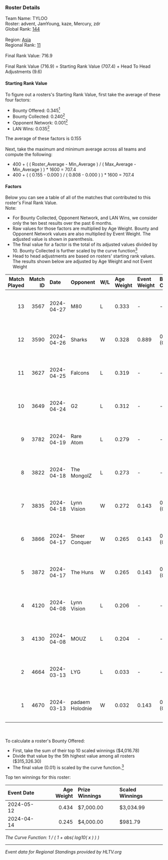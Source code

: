 ### Roster Details<br />
Team Name: TYLOO<br />
Roster: advent, JamYoung, kaze, Mercury, zdr<br />
Global Rank: [144](../../standings_global_2024_09_04.md)<br />
<br />
Region: [Asia]( ../../standings_asia_2024_09_04.md)<br />
Regional Rank: [11]( ../../standings_asia_2024_09_04.md)<br />
<br />
Final Rank Value:  716.9<br />
<br />
Final Rank Value (716.9) = Starting Rank Value (707.4) + Head To Head Adjustments (9.6)<br />

#### Starting Rank Value<br />
To figure out a rosters's Starting Rank Value, first take the average of these four factors:<br />
- Bounty Offered: 0.345[<sup>1</sup>](#table2)
- Bounty Collected: 0.240[<sup>2</sup>](#table1)
- Opponent Network: 0.001[<sup>2</sup>](#table1)
- LAN Wins: 0.035[<sup>2</sup>](#table1)

The average of these factors is 0.155<br />
<br />
Next, take the maximum and minimum average across all teams and compute the following:<br />
- 400 + ( ( Roster_Average - Min_Average ) / ( Max_Average - Min_Average ) ) * 1600 = 707.4
- 400 + ( ( 0.155 - 0.000 ) / ( 0.808 - 0.000 ) ) * 1600 = 707.4


#### Factors<br />
Below you can see a table of all of the matches that contributed to this roster's Final Rank Value.<br />
Note:<br />

- For Bounty Collected, Opponent Network, and LAN Wins, we consider only the ten best results over the past 6 months.
- Raw values for those factors are multiplied by Age Weight. Bounty and Opponent Network values are also multiplied by Event Weight. The adjusted value is shown in parenthesis.
- The final value for a factor is the total of its adjusted values divided by 10. Bounty Collected is further scaled by the curve function[<sup>3</sup>](#curveFunction)
- Head to head adjustments are based on rosters' starting rank values. The results shown below are adjusted by Age Weight and not Event Weight
<span id="table1"></span><br />


| Match Played | Match ID | Date       | Opponent        | W/L | Age Weight | Event Weight | Bounty Collected | Opponent Network | LAN Wins  | H2H Adj. | Roster                                  |
| -: | -: | :- | :- | :- | :- | :- | :- | :- | :- | -: | :- |
|           13 |     3567 | 2024-04-27 | M80             | L   | 0.333      | -            | -                | -                | -         |    -0.96 | advent, JamYoung, kaze, Mercury, zdr    |
|           12 |     3590 | 2024-04-26 | Sharks          | W   | 0.328      | 0.889        | 0.015 (0.004)    | 0.016 (0.005)    | 1 (0.328) |     5.41 | advent, JamYoung, kaze, Mercury, zdr    |
|           11 |     3627 | 2024-04-25 | Falcons         | L   | 0.319      | -            | -                | -                | -         |    -0.09 | advent, JamYoung, kaze, Mercury, zdr    |
|           10 |     3649 | 2024-04-24 | G2              | L   | 0.312      | -            | -                | -                | -         |    -0.01 | advent, JamYoung, kaze, Mercury, zdr    |
|            9 |     3782 | 2024-04-19 | Rare Atom       | L   | 0.279      | -            | -                | -                | -         |    -2.65 | advent, JamYoung, kaze, Mercury, zdr    |
|            8 |     3822 | 2024-04-18 | The MongolZ     | L   | 0.273      | -            | -                | -                | -         |    -0.01 | advent, JamYoung, kaze, Mercury, zdr    |
|            7 |     3835 | 2024-04-18 | Lynn Vision     | W   | 0.272      | 0.143        | 0.063 (0.002)    | 0.121 (0.005)    | 0 (0.000) |     6.62 | advent, JamYoung, kaze, Mercury, zdr    |
|            6 |     3866 | 2024-04-17 | Sheer Conquer   | W   | 0.265      | 0.143        | 0.000 (0.000)    | 0.010 (0.000)    | 0 (0.000) |     1.86 | advent, JamYoung, kaze, Mercury, zdr    |
|            5 |     3872 | 2024-04-17 | The Huns        | W   | 0.265      | 0.143        | 0.000 (0.000)    | 0.000 (0.000)    | 0 (0.000) |     1.27 | advent, JamYoung, kaze, Mercury, zdr    |
|            4 |     4120 | 2024-04-08 | Lynn Vision     | L   | 0.206      | -            | -                | -                | -         |    -1.46 | advent, JamYoung, kaze, Mercury, zdr    |
|            3 |     4130 | 2024-04-08 | MOUZ            | L   | 0.204      | -            | -                | -                | -         |    -0.01 | advent, JamYoung, kaze, Mercury, zdr    |
|            2 |     4664 | 2024-03-13 | LYG             | L   | 0.033      | -            | -                | -                | -         |    -0.56 | advent, JamYoung, lyrics3, Mercury, zdr |
|            1 |     4670 | 2024-03-13 | padaem Holodnie | W   | 0.032      | 0.143        | 0.000 (0.000)    | 0.000 (0.000)    | 0 (0.000) |     0.15 | advent, JamYoung, lyrics3, Mercury, zdr |

<br />
<span id="table2"></span><br />
To calculate a roster's Bounty Offered:<br />

- First, take the sum of their top 10 scaled winnings ($4,016.78)
- Divide that value by the 5th highest value among all rosters ($315,326.30)
- The final value (0.01) is scaled by the curve function.[<sup>3</sup>](#curveFunction)

Top ten winnings for this roster:<br />

| Event Date | Age Weight | Prize Winnings | Scaled Winnings |
| :- | -: | :- | :- |
| 2024-05-12 |      0.434 | $7,000.00      | $3,034.99       |
| 2024-04-14 |      0.245 | $4,000.00      | $981.79         |


<span id="curveFunction"></span>_The Curve Function: 1 / ( 1 + abs( log10( x ) ) )_<br />

---
_Event data for Regional Standings provided by HLTV.org_<br />
